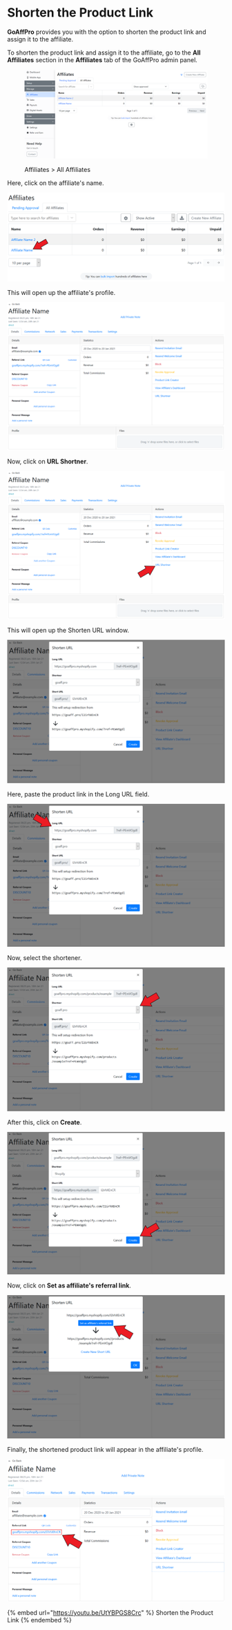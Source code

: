 # Shorten the Product Link

**GoAffPro** provides you with the option to shorten the product link and assign it to the affiliate.

To shorten the product link and assign it to the affiliate, go to the **All Affiliates** section in the **Affiliates** tab of the GoAffPro admin panel.

<figure><img src="../../../.gitbook/assets/image (102).png" alt=""><figcaption><p>Affiliates > All Affiliates</p></figcaption></figure>

Here, click on the affiliate's name.

![Click on the affiliate's name](<../../../.gitbook/assets/Screenshot 2021-01-20 202859.png>)

This will open up the affiliate's profile.

![Affiliate's profile](<../../../.gitbook/assets/image (1242).png>)

Now, click on **URL Shortner**.

![Click on URL Shortner](<../../../.gitbook/assets/Screenshot 2021-01-20 203048.png>)

This will open up the Shorten URL window.

![Shorten URL](<../../../.gitbook/assets/image (1523).png>)

Here, paste the product link in the Long URL field.

![Paste the product link in the Long URL field](<../../../.gitbook/assets/Screenshot 2021-01-20 210754.png>)

Now, select the shortener.

![Select the shortner](<../../../.gitbook/assets/Screenshot 2021-01-20 211102.png>)

After this, click on **Create**.

![Click on Create](<../../../.gitbook/assets/Screenshot 2021-01-20 211254.png>)

Now, click on **Set as affiliate's referral link**.

![Click on Set as affiliate's referral link](<../../../.gitbook/assets/Screenshot 2021-01-20 211419.png>)

Finally, the shortened product link will appear in the affiliate's profile.

![](<../../../.gitbook/assets/Screenshot 2021-01-20 211701.png>)

{% embed url="https://youtu.be/UtYBPGS8Crc" %}
Shorten the Product Link
{% endembed %}

